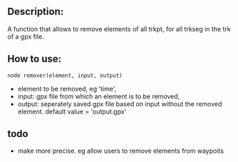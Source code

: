 ## Description:

A function that allows to remove elements of all trkpt, for all trkseg in the trk of a gpx file.

## How to use:
```
node remover(element, input, output)
```
- element to be removed, eg 'time',
- input: gpx file from which an element is to be removed,
- output: seperately saved gpx file based on input without the removed element. default value = 'output.gpx'

## todo

- make more precise. eg allow users to remove elements from waypoits